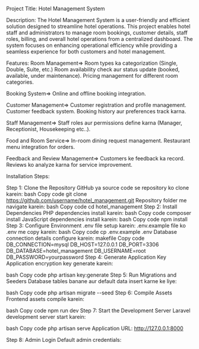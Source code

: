 Project Title:
Hotel Management System

Description:
The Hotel Management System is a user-friendly and efficient solution designed to streamline hotel operations. This project enables hotel staff and administrators to manage room bookings, customer details, staff roles, billing, and overall hotel operations from a centralized dashboard. The system focuses on enhancing operational efficiency while providing a seamless experience for both customers and hotel management.


Features:
Room Management=>
Room types ka categorization (Single, Double, Suite, etc.)
Room availability check aur status update (booked, available, under maintenance).
Pricing management for different room categories.


Booking System=>
Online and offline booking integration.



 Customer Management=>
 Customer registration and profile management.
 Customer feedback system.
 Booking history aur preferences track karna.


 Staff Management=>
 Staff roles aur permissions define karna (Manager, Receptionist, Housekeeping etc..).


Food and Room Service=>
In-room dining request management.
Restaurant menu integration for orders.

Feedback and Review Management=>
Customers ke feedback ka record.
Reviews ko analyze karna for service improvement.


 
Installation Steps:

Step 1: Clone the Repository
GitHub ya source code se repository ko clone karein:
bash
Copy code
git clone https://github.com/username/hotel_management.git
Repository folder me navigate karein:
bash
Copy code
cd hotel_management
Step 2: Install Dependencies
PHP dependencies install karein:
bash
Copy code
composer install
JavaScript dependencies install karein:
bash
Copy code
npm install
Step 3: Configure Environment
.env file setup karein:
.env.example file ko .env me copy karein:
bash
Copy code
cp .env.example .env
Database connection details configure karein:
makefile
Copy code
DB_CONNECTION=mysql
DB_HOST=127.0.0.1
DB_PORT=3306
DB_DATABASE=hotel_management
DB_USERNAME=root
DB_PASSWORD=yourpassword
Step 4: Generate Application Key
Application encryption key generate karein:

bash
Copy code
php artisan key:generate
Step 5: Run Migrations and Seeders
Database tables banane aur default data insert karne ke liye:

bash
Copy code
php artisan migrate --seed
Step 6: Compile Assets
Frontend assets compile karein:

bash
Copy code
npm run dev
Step 7: Start the Development Server
Laravel development server start karein:

bash
Copy code
php artisan serve
Application URL: http://127.0.0.1:8000

Step 8: Admin Login
Default admin credentials:



